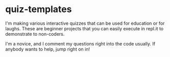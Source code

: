 # quiz-templates
I'm making various interactive quizzes that can be used for education or for laughs. These are beginner projects that you can easily execute in repl.it to demonstrate to non-coders.

I'm a novice, and I comment my questions right into the code usually. If anybody wants to help, jump right on in!
